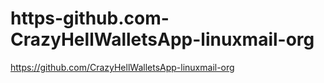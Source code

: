 # https-github.com-CrazyHellWalletsApp-linuxmail-org
https://github.com/CrazyHellWalletsApp-linuxmail-org
